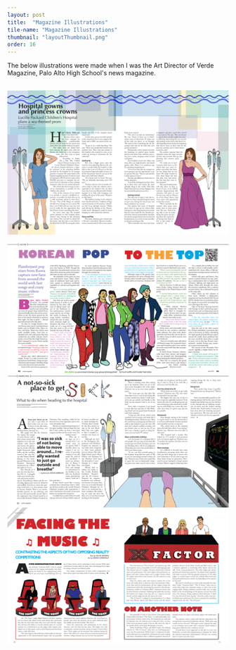 ```yaml
---
layout: post
title:  "Magazine Illustrations"
tile-name: "Magazine Illustrations"
thumbnail: "layoutThumbnail.png"
order: 16
---
```


The below illustrations were made when I was the Art Director of Verde Magazine, Palo Alto High School's news magazine.

<br>

<div class="row">

  <div class="small-12 medium-8 large-8 columns">
    <img src="/img/verde/hospital.png" alt="Hero Image">
  </div>
  
</div>
<br>

<div class="row">

  <div class="small-12 medium-8 large-8 columns">
    <img src="/img/verde/kpop.png" alt="Hero Image">
  </div>
  
</div>


<div class="row verticalSpace">

  <div class="small-12 medium-8 large-8 columns">
    <img src="/img/verde/sick.png" alt="Hero Image">
  </div>
  
</div>


<div class="row verticalSpace">

  <div class="small-12 medium-8 large-8 columns">
    <img src="/img/verde/xfactor.png" alt="Hero Image">
  </div>

</div>